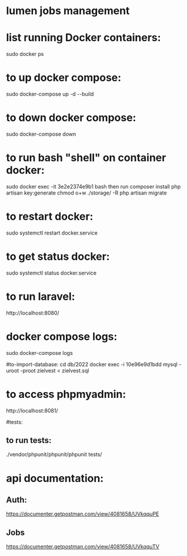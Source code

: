 # lumen jobs management
# list running Docker containers:

sudo docker ps

# to up docker compose:

sudo docker-compose up -d --build

# to down docker compose:

sudo docker-compose down

# to run bash "shell" on container docker:

sudo docker exec -it 3e2e2374e9b1 bash
then run
composer install
php artisan key:generate
chmod o+w ./storage/ -R
php artisan migrate

# to restart docker:

sudo systemctl restart docker.service

# to get status docker:

sudo systemctl status docker.service

# to run laravel:

http://localhost:8080/

# docker compose logs:

sudo docker-compose logs

#to-import-database:
cd db/2022
docker exec -i 10e96e9d1bdd mysql -uroot -proot zielvest < zielvest.sql

# to access phpmyadmin:

http://localhost:8081/

#tests:
## to run tests:
./vendor/phpunit/phpunit/phpunit tests/

# api documentation:
## Auth:
https://documenter.getpostman.com/view/4081658/UVkqquPE

## Jobs
https://documenter.getpostman.com/view/4081658/UVkqquTV
